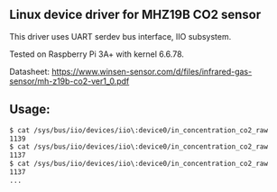 ## Linux device driver for MHZ19B CO2 sensor

This driver uses UART serdev bus interface, IIO subsystem.

Tested on Raspberry Pi 3A+ with kernel 6.6.78.

Datasheet: https://www.winsen-sensor.com/d/files/infrared-gas-sensor/mh-z19b-co2-ver1_0.pdf

## Usage:
```bash
$ cat /sys/bus/iio/devices/iio\:device0/in_concentration_co2_raw 
1139
$ cat /sys/bus/iio/devices/iio\:device0/in_concentration_co2_raw 
1137
$ cat /sys/bus/iio/devices/iio\:device0/in_concentration_co2_raw
1137
...

```
